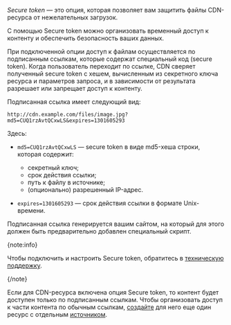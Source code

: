 *Secure token* — это опция, которая позволяет вам защитить файлы CDN-ресурса от нежелательных загрузок.

С помощью Secure token можно организовать временный доступ к контенту и обеспечить безопасность ваших данных.

При подключенной опции доступ к файлам осуществляется по подписанным ссылкам, которые содержат специальный код (secure token). Когда пользователь переходит по ссылке, CDN сверяет полученный secure token с хешем, вычисленным из секретного ключа ресурса и параметров запроса, и в зависимости от результата разрешает или запрещает доступ к контенту.

Подписанная ссылка имеет следующий вид:

```plaintext
http://cdn.example.com/files/image.jpg?md5=CUQ1rzAvtQCxwLS&expires=1301605293
```

Здесь:

- `md5=CUQ1rzAvtQCxwLS` — secure token в виде md5-хеша строки, которая содержит:

  - секретный ключ;
  - срок действия ссылки;
  - путь к файлу в источнике;
  - (опционально) разрешенный IP-адрес.

- `expires=1301605293` — срок действия ссылки в формате Unix-времени.

Подписанная ссылка генерируется вашим сайтом, на который для этого должен быть предварительно добавлен специальный скрипт.

{note:info}

Чтобы подключить и настроить Secure token, обратитесь в [техническую поддержку](/ru/contacts).

{/note}

Если для CDN-ресурса включена опция Secure token, то контент будет доступен только по подписанным ссылкам. Чтобы организовать доступ к части контента по обычным ссылкам, [создайте](/ru/networks/cdn/instructions/create-resource) для него еще один ресурс с отдельным [источником](/ru/networks/cdn/concepts/origin-groups).
